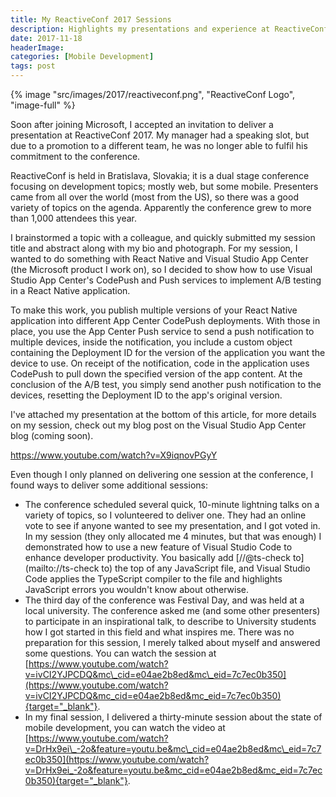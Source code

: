 ```yaml
---
title: My ReactiveConf 2017 Sessions
description: Highlights my presentations and experience at ReactiveConf in Bratislava.
date: 2017-11-18
headerImage: 
categories: [Mobile Development]
tags: post
---
```


{% image "src/images/2017/reactiveconf.png", "ReactiveConf Logo", "image-full" %}

Soon after joining Microsoft, I accepted an invitation to deliver a presentation at ReactiveConf 2017. My manager had a speaking slot, but due to a promotion to a different team, he was no longer able to fulfil his commitment to the conference.  

ReactiveConf is held in Bratislava, Slovakia; it is a dual stage conference focusing on development topics; mostly web, but some mobile. Presenters came from all over the world (most from the US), so there was a good variety of topics on the agenda. Apparently the conference grew to more than 1,000 attendees this year.

I brainstormed a topic with a colleague, and quickly submitted my session title and abstract along with my bio and photograph. For my session, I wanted to do something with React Native and Visual Studio App Center (the Microsoft product I work on), so I decided to show how to use Visual Studio App Center's CodePush and Push services to implement A/B testing in a React Native application.

To make this work, you publish multiple versions of your React Native application into different App Center CodePush deployments. With those in place, you use the App Center Push service to send a push notification to multiple devices, inside the notification, you include a custom object containing the Deployment ID for the version of the application you want the device to use. On receipt of the notification, code in the application uses CodePush to pull down the specified version of the app content. At the conclusion of the A/B test, you simply send another push notification to the devices, resetting the Deployment ID to the app's original version.

I've attached my presentation at the bottom of this article, for more details on my session, check out my blog post on the Visual Studio App Center blog (coming soon).

https://www.youtube.com/watch?v=X9iqnovPGyY

Even though I only planned on delivering one session at the conference, I found ways to deliver some additional sessions:

* The conference scheduled several quick, 10-minute lightning talks on a variety of topics, so I volunteered to deliver one. They had an online vote to see if anyone wanted to see my presentation, and I got voted in. In my session (they only allocated me 4 minutes, but that was enough) I demonstrated how to use a new feature of Visual Studio Code to enhance developer productivity. You basically add [//@ts-check to](mailto://ts-check to) the top of any JavaScript file, and Visual Studio Code applies the TypeScript compiler to the file and highlights JavaScript errors you wouldn't know about otherwise.
* The third day of the conference was Festival Day, and was held at a local university. The conference asked me (and some other presenters) to participate in an inspirational talk, to describe to University students how I got started in this field and what inspires me. There was no preparation for this session, I merely talked about myself and answered some questions. You can watch the session at [https://www.youtube.com/watch?v=ivCI2YJPCDQ&mc\_cid=e04ae2b8ed&mc\_eid=7c7ec0b350](https://www.youtube.com/watch?v=ivCI2YJPCDQ&mc_cid=e04ae2b8ed&mc_eid=7c7ec0b350){target="_blank"}.
* In my final session, I delivered a thirty-minute session about the state of mobile development, you can watch the video at [https://www.youtube.com/watch?v=DrHx9ei\_-2o&feature=youtu.be&mc\_cid=e04ae2b8ed&mc\_eid=7c7ec0b350](https://www.youtube.com/watch?v=DrHx9ei_-2o&feature=youtu.be&mc_cid=e04ae2b8ed&mc_eid=7c7ec0b350){target="_blank"}.